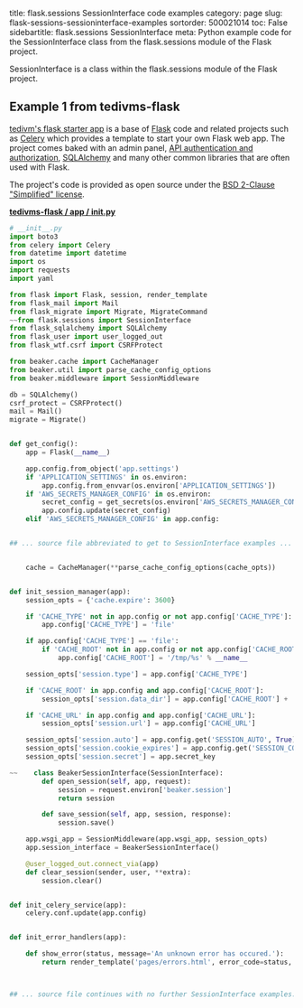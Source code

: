 title: flask.sessions SessionInterface code examples
category: page
slug: flask-sessions-sessioninterface-examples
sortorder: 500021014
toc: False
sidebartitle: flask.sessions SessionInterface
meta: Python example code for the SessionInterface class from the flask.sessions module of the Flask project.


SessionInterface is a class within the flask.sessions module of the Flask project.


## Example 1 from tedivms-flask
[tedivm's flask starter app](https://github.com/tedivm/tedivms-flask) is a
base of [Flask](/flask.html) code and related projects such as
[Celery](/celery.html) which provides a template to start your own
Flask web app. The project comes baked with an admin panel,
[API authentication and authorization](/application-programming-interfaces.html),
[SQLAlchemy](/sqlalchemy.html) and many other common libraries that are
often used with Flask.

The project's code is provided as open source under the
[BSD 2-Clause "Simplified" license](https://github.com/tedivm/tedivms-flask/blob/master/LICENSE.txt).

[**tedivms-flask / app / __init__.py**](https://github.com/tedivm/tedivms-flask/blob/master/app/./__init__.py)

```python
# __init__.py
import boto3
from celery import Celery
from datetime import datetime
import os
import requests
import yaml

from flask import Flask, session, render_template
from flask_mail import Mail
from flask_migrate import Migrate, MigrateCommand
~~from flask.sessions import SessionInterface
from flask_sqlalchemy import SQLAlchemy
from flask_user import user_logged_out
from flask_wtf.csrf import CSRFProtect

from beaker.cache import CacheManager
from beaker.util import parse_cache_config_options
from beaker.middleware import SessionMiddleware

db = SQLAlchemy()
csrf_protect = CSRFProtect()
mail = Mail()
migrate = Migrate()


def get_config():
    app = Flask(__name__)

    app.config.from_object('app.settings')
    if 'APPLICATION_SETTINGS' in os.environ:
        app.config.from_envvar(os.environ['APPLICATION_SETTINGS'])
    if 'AWS_SECRETS_MANAGER_CONFIG' in os.environ:
        secret_config = get_secrets(os.environ['AWS_SECRETS_MANAGER_CONFIG'])
        app.config.update(secret_config)
    elif 'AWS_SECRETS_MANAGER_CONFIG' in app.config:


## ... source file abbreviated to get to SessionInterface examples ...


    cache = CacheManager(**parse_cache_config_options(cache_opts))


def init_session_manager(app):
    session_opts = {'cache.expire': 3600}

    if 'CACHE_TYPE' not in app.config or not app.config['CACHE_TYPE']:
        app.config['CACHE_TYPE'] = 'file'

    if app.config['CACHE_TYPE'] == 'file':
        if 'CACHE_ROOT' not in app.config or not app.config['CACHE_ROOT']:
            app.config['CACHE_ROOT'] = '/tmp/%s' % __name__

    session_opts['session.type'] = app.config['CACHE_TYPE']

    if 'CACHE_ROOT' in app.config and app.config['CACHE_ROOT']:
        session_opts['session.data_dir'] = app.config['CACHE_ROOT'] + '/session'

    if 'CACHE_URL' in app.config and app.config['CACHE_URL']:
        session_opts['session.url'] = app.config['CACHE_URL']

    session_opts['session.auto'] = app.config.get('SESSION_AUTO', True)
    session_opts['session.cookie_expires'] = app.config.get('SESSION_COOKIE_EXPIRES', 86400)
    session_opts['session.secret'] = app.secret_key

~~    class BeakerSessionInterface(SessionInterface):
        def open_session(self, app, request):
            session = request.environ['beaker.session']
            return session

        def save_session(self, app, session, response):
            session.save()

    app.wsgi_app = SessionMiddleware(app.wsgi_app, session_opts)
    app.session_interface = BeakerSessionInterface()

    @user_logged_out.connect_via(app)
    def clear_session(sender, user, **extra):
        session.clear()


def init_celery_service(app):
    celery.conf.update(app.config)


def init_error_handlers(app):

    def show_error(status, message='An unknown error has occured.'):
        return render_template('pages/errors.html', error_code=status, message=message), status



## ... source file continues with no further SessionInterface examples...

```

